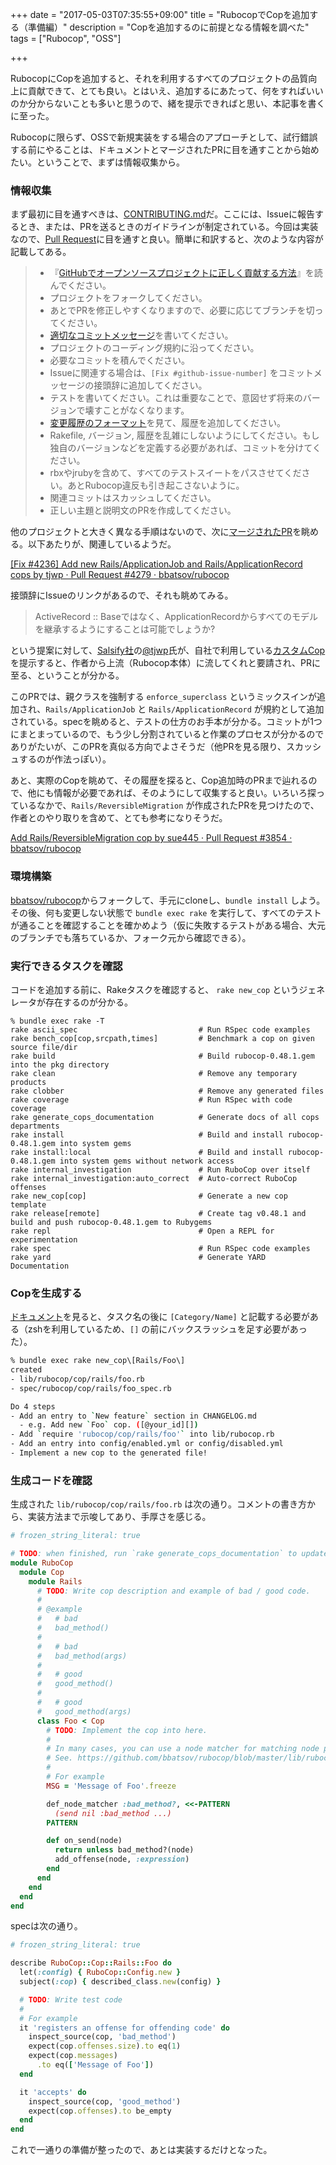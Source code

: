 +++
date = "2017-05-03T07:35:55+09:00"
title = "RubocopでCopを追加する（準備編）"
description = "Copを追加するのに前提となる情報を調べた"
tags = ["Rubocop", "OSS"]

+++

RubocopにCopを追加すると、それを利用するすべてのプロジェクトの品質向上に貢献できて、とても良い。とはいえ、追加するにあたって、何をすればいいのか分からないことも多いと思うので、緒を提示できればと思い、本記事を書くに至った。

Rubocopに限らず、OSSで新規実装をする場合のアプローチとして、試行錯誤する前にやることは、ドキュメントとマージされたPRに目を通すことから始めたい。ということで、まずは情報収集から。

### 情報収集

まず最初に目を通すべきは、[CONTRIBUTING.md](https://github.com/bbatsov/rubocop/blob/master/CONTRIBUTING.md)だ。ここには、Issueに報告するとき、または、PRを送るときのガイドラインが制定されている。今回は実装なので、[Pull Request](https://github.com/bbatsov/rubocop/blob/master/CONTRIBUTING.md#pull-requests)に目を通すと良い。簡単に和訳すると、次のような内容が記載してある。

> - 『[GitHubでオープンソースプロジェクトに正しく貢献する方法](http://gun.io/blog/how-to-github-fork-branch-and-pull-request)』を読んでください。
> - プロジェクトをフォークしてください。
> - あとでPRを修正しやすくなりますので、必要に応じてブランチを切ってください。
> - [適切なコミットメッセージ](http://tbaggery.com/2008/04/19/a-note-about-git-commit-messages.html)を書いてください。
> - プロジェクトのコーディング規約に沿ってください。
> - 必要なコミットを積んでください。
> - Issueに関連する場合は、`[Fix #github-issue-number]` をコミットメッセージの接頭辞に追加してください。
> - テストを書いてください。これは重要なことで、意図せず将来のバージョンで壊すことがなくなります。
> - [変更履歴のフォーマット](https://github.com/bbatsov/rubocop/blob/master/CONTRIBUTING.md#changelog-entry-format)を見て、履歴を追加してください。
> - Rakefile, バージョン, 履歴を乱雑にしないようにしてください。もし独自のバージョンなどを定義する必要があれば、コミットを分けてください。
> - rbxやjrubyを含めて、すべてのテストスイートをパスさせてください。あとRubocop違反も引き起こさないように。
> - 関連コミットはスカッシュしてください。
> - 正しい主題と説明文のPRを作成してください。

他のプロジェクトと大きく異なる手順はないので、次に[マージされたPR](https://github.com/bbatsov/rubocop/pulls?utf8=%E2%9C%93&q=is%3Apr%20is%3Aclosed%20is%3Amerged)を眺める。以下あたりが、関連しているようだ。

[[Fix #4236] Add new Rails/ApplicationJob and Rails/ApplicationRecord cops by tjwp · Pull Request #4279 · bbatsov/rubocop](https://github.com/bbatsov/rubocop/pull/4279)

接頭辞にIssueのリンクがあるので、それも眺めてみる。

> ActiveRecord :: Baseではなく、ApplicationRecordからすべてのモデルを継承するようにすることは可能でしょうか?

という提案に対して、[Salsify社](https://www.salsify.com/)の[@tjwp](https://github.com/tjwp)氏が、自社で利用している[カスタムCop](https://github.com/salsify/salsify_rubocop/blob/master/lib/rubocop/cop/salsify/rails_application_record.rb)を提示すると、作者から上流（Rubocop本体）に流してくれと要請され、PRに至る、ということが分かる。

このPRでは、親クラスを強制する `enforce_superclass` というミックスインが追加され、`Rails/ApplicationJob` と `Rails/ApplicationRecord` が規約として追加されている。specを眺めると、テストの仕方のお手本が分かる。コミットが1つにまとまっているので、もう少し分割されていると作業のプロセスが分かるのでありがたいが、このPRを真似る方向でよさそうだ（他PRを見る限り、スカッシュするのが作法っぽい）。

あと、実際のCopを眺めて、その履歴を探ると、Cop追加時のPRまで辿れるので、他にも情報が必要であれば、そのようにして収集すると良い。いろいろ探っているなかで、`Rails/ReversibleMigration` が作成されたPRを見つけたので、作者とのやり取りを含めて、とても参考になりそうだ。

[Add Rails/ReversibleMigration cop by sue445 · Pull Request #3854 · bbatsov/rubocop](https://github.com/bbatsov/rubocop/pull/3854)

### 環境構築

[bbatsov/rubocop](https://github.com/bbatsov/rubocop)からフォークして、手元にcloneし、`bundle install` しよう。その後、何も変更しない状態で `bundle exec rake` を実行して、すべてのテストが通ることを確認することを確かめよう（仮に失敗するテストがある場合、大元のブランチでも落ちているか、フォーク元から確認できる）。

### 実行できるタスクを確認

コードを追加する前に、Rakeタスクを確認すると、 `rake new_cop` というジェネレータが存在するのが分かる。

```
% bundle exec rake -T
rake ascii_spec                           # Run RSpec code examples
rake bench_cop[cop,srcpath,times]         # Benchmark a cop on given source file/dir
rake build                                # Build rubocop-0.48.1.gem into the pkg directory
rake clean                                # Remove any temporary products
rake clobber                              # Remove any generated files
rake coverage                             # Run RSpec with code coverage
rake generate_cops_documentation          # Generate docs of all cops departments
rake install                              # Build and install rubocop-0.48.1.gem into system gems
rake install:local                        # Build and install rubocop-0.48.1.gem into system gems without network access
rake internal_investigation               # Run RuboCop over itself
rake internal_investigation:auto_correct  # Auto-correct RuboCop offenses
rake new_cop[cop]                         # Generate a new cop template
rake release[remote]                      # Create tag v0.48.1 and build and push rubocop-0.48.1.gem to Rubygems
rake repl                                 # Open a REPL for experimentation
rake spec                                 # Run RSpec code examples
rake yard                                 # Generate YARD Documentation
```

### Copを生成する

[ドキュメント](https://rubocop.readthedocs.io/en/latest/development/)を見ると、タスク名の後に `[Category/Name]` と記載する必要がある（zshを利用しているため、`[]` の前にバックスラッシュを足す必要があった）。

```sh
% bundle exec rake new_cop\[Rails/Foo\]
created
- lib/rubocop/cop/rails/foo.rb
- spec/rubocop/cop/rails/foo_spec.rb

Do 4 steps
- Add an entry to `New feature` section in CHANGELOG.md
  - e.g. Add new `Foo` cop. ([@your_id][])
- Add `require 'rubocop/cop/rails/foo'` into lib/rubocop.rb
- Add an entry into config/enabled.yml or config/disabled.yml
- Implement a new cop to the generated file!
```

### 生成コードを確認

生成された `lib/rubocop/cop/rails/foo.rb` は次の通り。コメントの書き方から、実装方法まで示唆してあり、手厚さを感じる。

```ruby
# frozen_string_literal: true

# TODO: when finished, run `rake generate_cops_documentation` to update the docs
module RuboCop
  module Cop
    module Rails
      # TODO: Write cop description and example of bad / good code.
      #
      # @example
      #   # bad
      #   bad_method()
      #
      #   # bad
      #   bad_method(args)
      #
      #   # good
      #   good_method()
      #
      #   # good
      #   good_method(args)
      class Foo < Cop
        # TODO: Implement the cop into here.
        #
        # In many cases, you can use a node matcher for matching node pattern.
        # See. https://github.com/bbatsov/rubocop/blob/master/lib/rubocop/node_pattern.rb
        #
        # For example
        MSG = 'Message of Foo'.freeze

        def_node_matcher :bad_method?, <<-PATTERN
          (send nil :bad_method ...)
        PATTERN

        def on_send(node)
          return unless bad_method?(node)
          add_offense(node, :expression)
        end
      end
    end
  end
end
```

specは次の通り。

```ruby
# frozen_string_literal: true

describe RuboCop::Cop::Rails::Foo do
  let(:config) { RuboCop::Config.new }
  subject(:cop) { described_class.new(config) }

  # TODO: Write test code
  #
  # For example
  it 'registers an offense for offending code' do
    inspect_source(cop, 'bad_method')
    expect(cop.offenses.size).to eq(1)
    expect(cop.messages)
      .to eq(['Message of Foo'])
  end

  it 'accepts' do
    inspect_source(cop, 'good_method')
    expect(cop.offenses).to be_empty
  end
end
```

これで一通りの準備が整ったので、あとは実装するだけとなった。
